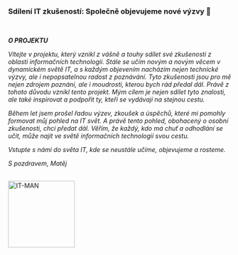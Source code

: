 <!-- NADPIS PROJEKTU -->
### Sdílení IT zkušeností: Společně objevujeme nové výzvy 🚀

<!-- Seznámení s projektem -->
<br>

***O PROJEKTU***

*Vítejte v projektu, který vznikl z vášně a touhy sdílet své zkušenosti z oblasti informačních technologii. Stále se učím novým a novým věcem v dynamickém světě IT, a s každým objevením nacházím nejen technické výzvy, ale i nepopsatelnou radost z poznávání. Tyto zkušenosti jsou pro mě nejen zdrojem poznání, ale i moudrosti, kterou bych rád předal dál. Právě z tohoto důvodu vznikl tento projekt. Mým cílem je nejen sdílet tyto znalosti, ale také inspirovat a podpořit ty, kteří se vydávají na stejnou cestu.*

*Během let jsem prošel řadou výzev, zkoušek a úspěchů, které mi pomohly formovat můj pohled na IT svět. A právě tento pohled, obohacený o osobní zkušenosti, chci předat dál. Věřím, že každý, kdo má chuť a odhodlání se učit, může najít ve světě informačních technologií svou cestu.*

*Vstupte s námi do světa IT, kde se neustále učíme, objevujeme a rosteme.*

*S pozdravem,*
*Matěj*

<br>

<!-- Logo projektu -->

<img src="https://cdn.vectorstock.com/i/preview-1x/51/37/diesel-service-technician-mechanic-holding-vector-47595137.jpg" alt="IT-MAN" width="150" height="">